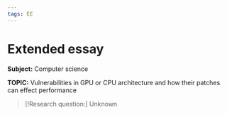 ```yaml
---
tags: EE
---
```


# Extended essay

 **Subject:** Computer science
 
 **TOPIC:** Vulnerabilities in GPU or CPU architecture and how their patches can effect performance 
 
 >[!Research question:]
 > Unknown
 
 
 